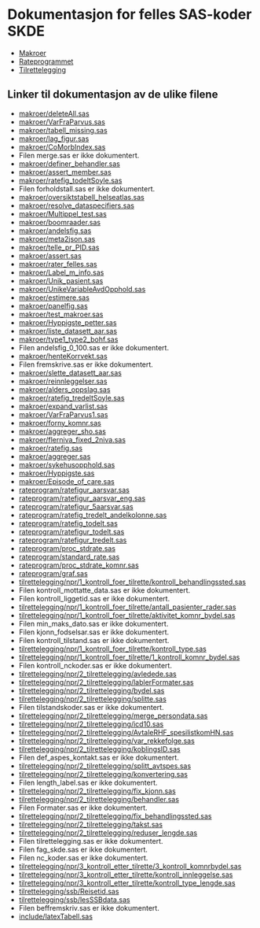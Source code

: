 # Dokumentasjon for felles SAS-koder SKDE

- [Makroer](makroer_doc)
- [Rateprogrammet](rateprogram_doc)
- [Tilrettelegging](tilrettelegging_doc)


## Linker til dokumentasjon av de ulike filene

- [makroer/deleteAll.sas](deleteAll)
- [makroer/VarFraParvus.sas](VarFraParvus)
- [makroer/tabell_missing.sas](tabell_missing)
- [makroer/lag_figur.sas](lag_figur)
- [makroer/CoMorbIndex.sas](CoMorbIndex)
- Filen merge.sas er ikke dokumentert.
- [makroer/definer_behandler.sas](definer_behandler)
- [makroer/assert_member.sas](assert_member)
- [makroer/ratefig_todeltSoyle.sas](ratefig_todeltSoyle)
- Filen forholdstall.sas er ikke dokumentert.
- [makroer/oversiktstabell_helseatlas.sas](oversiktstabell_helseatlas)
- [makroer/resolve_dataspecifiers.sas](resolve_dataspecifiers)
- [makroer/Multippel_test.sas](Multippel_test)
- [makroer/boomraader.sas](boomraader)
- [makroer/andelsfig.sas](andelsfig)
- [makroer/meta2json.sas](meta2json)
- [makroer/telle_pr_PID.sas](telle_pr_PID)
- [makroer/assert.sas](assert)
- [makroer/rater_felles.sas](rater_felles)
- [makroer/Label_m_info.sas](Label_m_info)
- [makroer/Unik_pasient.sas](Unik_pasient)
- [makroer/UnikeVariableAvdOpphold.sas](UnikeVariableAvdOpphold)
- [makroer/estimere.sas](estimere)
- [makroer/panelfig.sas](panelfig)
- [makroer/test_makroer.sas](test_makroer)
- [makroer/Hyppigste_petter.sas](Hyppigste_petter)
- [makroer/liste_datasett_aar.sas](liste_datasett_aar)
- [makroer/type1_type2_bohf.sas](type1_type2_bohf)
- Filen andelsfig_0_100.sas er ikke dokumentert.
- [makroer/henteKorrvekt.sas](henteKorrvekt)
- Filen fremskrive.sas er ikke dokumentert.
- [makroer/slette_datasett_aar.sas](slette_datasett_aar)
- [makroer/reinnleggelser.sas](reinnleggelser)
- [makroer/alders_oppslag.sas](alders_oppslag)
- [makroer/ratefig_tredeltSoyle.sas](ratefig_tredeltSoyle)
- [makroer/expand_varlist.sas](expand_varlist)
- [makroer/VarFraParvus1.sas](VarFraParvus1)
- [makroer/forny_komnr.sas](forny_komnr)
- [makroer/aggreger_sho.sas](aggreger_sho)
- [makroer/flerniva_fixed_2niva.sas](flerniva_fixed_2niva)
- [makroer/ratefig.sas](ratefig)
- [makroer/aggreger.sas](aggreger)
- [makroer/sykehusopphold.sas](sykehusopphold)
- [makroer/Hyppigste.sas](Hyppigste)
- [makroer/Episode_of_care.sas](Episode_of_care)
- [rateprogram/ratefigur_aarsvar.sas](ratefigur_aarsvar)
- [rateprogram/ratefigur_aarsvar_eng.sas](ratefigur_aarsvar_eng)
- [rateprogram/ratefigur_5aarsvar.sas](ratefigur_5aarsvar)
- [rateprogram/ratefig_tredelt_andelkolonne.sas](ratefig_tredelt_andelkolonne)
- [rateprogram/ratefig_todelt.sas](ratefig_todelt)
- [rateprogram/ratefigur_todelt.sas](ratefigur_todelt)
- [rateprogram/ratefigur_tredelt.sas](ratefigur_tredelt)
- [rateprogram/proc_stdrate.sas](proc_stdrate)
- [rateprogram/standard_rate.sas](standard_rate)
- [rateprogram/proc_stdrate_komnr.sas](proc_stdrate_komnr)
- [rateprogram/graf.sas](graf)
- [tilrettelegging/npr/1_kontroll_foer_tilrette/kontroll_behandlingssted.sas](kontroll_behandlingssted)
- Filen kontroll_mottatte_data.sas er ikke dokumentert.
- Filen kontroll_liggetid.sas er ikke dokumentert.
- [tilrettelegging/npr/1_kontroll_foer_tilrette/antall_pasienter_rader.sas](antall_pasienter_rader)
- [tilrettelegging/npr/1_kontroll_foer_tilrette/aktivitet_komnr_bydel.sas](aktivitet_komnr_bydel)
- Filen min_maks_dato.sas er ikke dokumentert.
- Filen kjonn_fodselsar.sas er ikke dokumentert.
- Filen kontroll_tilstand.sas er ikke dokumentert.
- [tilrettelegging/npr/1_kontroll_foer_tilrette/kontroll_type.sas](kontroll_type)
- [tilrettelegging/npr/1_kontroll_foer_tilrette/1_kontroll_komnr_bydel.sas](1_kontroll_komnr_bydel)
- Filen kontroll_nckoder.sas er ikke dokumentert.
- [tilrettelegging/npr/2_tilrettelegging/avledede.sas](avledede)
- [tilrettelegging/npr/2_tilrettelegging/lablerFormater.sas](lablerFormater)
- [tilrettelegging/npr/2_tilrettelegging/bydel.sas](bydel)
- [tilrettelegging/npr/2_tilrettelegging/splitte.sas](splitte)
- Filen tilstandskoder.sas er ikke dokumentert.
- [tilrettelegging/npr/2_tilrettelegging/merge_persondata.sas](merge_persondata)
- [tilrettelegging/npr/2_tilrettelegging/icd10.sas](icd10)
- [tilrettelegging/npr/2_tilrettelegging/AvtaleRHF_spesilistkomHN.sas](AvtaleRHF_spesilistkomHN)
- [tilrettelegging/npr/2_tilrettelegging/var_rekkefolge.sas](var_rekkefolge)
- [tilrettelegging/npr/2_tilrettelegging/koblingsID.sas](koblingsID)
- Filen def_aspes_kontakt.sas er ikke dokumentert.
- [tilrettelegging/npr/2_tilrettelegging/splitt_avtspes.sas](splitt_avtspes)
- [tilrettelegging/npr/2_tilrettelegging/konvertering.sas](konvertering)
- Filen length_label.sas er ikke dokumentert.
- [tilrettelegging/npr/2_tilrettelegging/fix_kjonn.sas](fix_kjonn)
- [tilrettelegging/npr/2_tilrettelegging/behandler.sas](behandler)
- Filen Formater.sas er ikke dokumentert.
- [tilrettelegging/npr/2_tilrettelegging/fix_behandlingssted.sas](fix_behandlingssted)
- [tilrettelegging/npr/2_tilrettelegging/takst.sas](takst)
- [tilrettelegging/npr/2_tilrettelegging/reduser_lengde.sas](reduser_lengde)
- Filen tilrettelegging.sas er ikke dokumentert.
- Filen fag_skde.sas er ikke dokumentert.
- Filen nc_koder.sas er ikke dokumentert.
- [tilrettelegging/npr/3_kontroll_etter_tilrette/3_kontroll_komnrbydel.sas](3_kontroll_komnrbydel)
- [tilrettelegging/npr/3_kontroll_etter_tilrette/kontroll_innleggelse.sas](kontroll_innleggelse)
- [tilrettelegging/npr/3_kontroll_etter_tilrette/kontroll_type_lengde.sas](kontroll_type_lengde)
- [tilrettelegging/ssb/Reisetid.sas](Reisetid)
- [tilrettelegging/ssb/lesSSBdata.sas](lesSSBdata)
- Filen beffremskriv.sas er ikke dokumentert.
- [include/latexTabell.sas](latexTabell)
